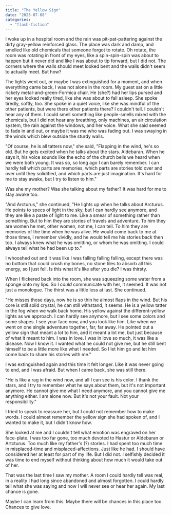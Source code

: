 ```yaml
---
title: "The Yellow Sign"
date: "2023-07-08"
categories: 
  - "flash-fiction"
---
```


I woke up in a hospital room and the rain was pit-pat-pattering against the dirty gray-yellow reinforced glass. The place was dark and damp, and smelled like old chemicals that someone forgot to rotate. Oh rotate, the room was rotating in front of my eyes, like a spin-spin-spin was about to happen but it never did and like I was about to tip forward, but I did not. The corners where the walls should meet looked bent and the walls didn't seem to actually meet. But how?

The lights went out, or maybe I was extinguished for a moment, and when everything came back, I was not alone in the room. My guest sat on a little rickety metal-and-green-Formica chair. He (she?) had her lips pursed and her eyes looked really tired, like she was about to fall asleep. She spoke tiredly, softly, too. She spoke in a quiet voice, like she was mindful of the other patients, but were there other patients there? I couldn't tell. I couldn't hear any of them. I could smell something like people-smells mixed with the chemicals, but I did not hear any breathing, only machines, an air circulation system, the rain against the windows, and her voice. What she said seemed to fade in and out, or maybe it was me who was fading out. I was swaying in the winds which blew outside the sturdy walls.

"Of course, he is all tatters now," she said, "Flapping in the wind, he's so old. But he gets excited when he talks about the stars. Aldebaran. When he says it, his voice sounds like the echo of the church bells we heard when we were both young. It was so, so long ago I can barely remember. I can hardly tell which parts are memories, which parts are stories told over and over until they solidified, and which parts are just imagination. It's hard for me to stay awake, but I try to listen to him."

Was she my mother? Was she talking about my father? It was hard for me to stay awake too.

"And Arcturus," she continued, "He lights up when he talks about Arcturus. He points to specs of light in the sky, but I can hardly see anymore, and they are like a paste of light to me. Like a smear of something rather than something. But to him they are stories of travels and adventure. To him they are women he met, other women, not me, I can tell. To him they are memories of the time when he was alive. He would come back to me at those times, I remember vividly, and he would tell me his stories back then too. I always knew what he was omitting, or whom he was omitting. I could always tell what he had been up to."

I whooshed out and it was like I was falling falling falling, except there was no bottom that could crush my bones, no stone tiles to absorb all this energy, so I just fell. Is this what it's like after you die? I was thirsty.

When I flickered back into the room, she was squeezing some water from a sponge onto my lips. So I _could_ communicate with her, it seemed. It was not just a monologue. The thirst was a little less at last. She continued.

"He misses those days, now he is so thin he almost flaps in the wind. But his core is still solid crystal, he can still withstand, it seems. He is a yellow tatter in the fog when we walk back home. His yellow against the different-yellow lights as we approach. I can hardly see anymore, but I see some colors and some shapes. I see your face now, and you look like him. Like when we went on one single adventure together, far, far away. He pointed out a yellow sign that meant a lot to him, and it meant a lot me, but just because of what it meant to him. I was in love. I was in love so much, it was like a disease. Now I know it. I wanted what he could not give me, but he still bent himself to be a little more like what I needed. So I let him go and let him come back to share his stories with me."

I was extinguished again and this time it felt longer. Like it was never going to end, and I was afraid. But when I came back, she was still there.

"He is like a rag in the wind now, and all I can see is his color. I thank the stars, and I try to remember what he says about them, but it's not important anymore. He cannot give me what I need anymore, and you cannot give me anything either. I am alone now. But it's not your fault. Not your responsibility."

I tried to speak to reassure her, but I could not remember how to make words. I could almost remember the yellow sign she had spoken of, and I wanted to make it, but I didn't know how.

She looked at me and I couldn't tell what emotion was engraved on her face-plate. I was too far gone, too much devoted to Hastur or Aldebaran or Artcturus. Too much like my father's (?) stories. I had spent too much time in misplaced-time and misplaced-affections. Just like he had. I should have considered her at least for part of my life. But I did not. I selfishly decided it was time to end myself without thinking about how much it would take out of her.

That was the last time I saw my mother. A room I could hardly tell was real, in a reality I had long since abandoned and almost forgotten. I could hardly tell what she was saying and now I will never see or hear her again. My last chance is gone.

Maybe I can learn from this. Maybe there will be chances in this place too. Chances to give love.
